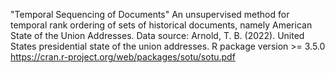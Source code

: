 "Temporal Sequencing of Documents"
An unsupervised method for temporal rank ordering of sets of historical documents, namely American State of the Union Addresses.
Data source: Arnold, T. B. (2022). United States presidential state of the union addresses. R package version >= 3.5.0
https://cran.r-project.org/web/packages/sotu/sotu.pdf
